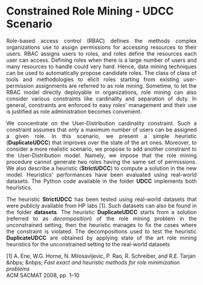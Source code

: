 # Constrained Role Mining - UDCC Scenario
<p align="justify">
Role-based access control (RBAC) defines the methods complex organizations use to assign permissions for accessing resources to their users. RBAC assigns users to roles, and roles define the resources each user can access. Defining roles when there is a large number of users and many resources to handle could very hard. Hence, data mining techniques can be used to automatically propose candidate roles. The class of class of tools and methodologies to elicit roles starting from existing user-permission assignments are referred to as role mining. Sometime, to let the RBAC model directly deployable in organizations, role mining can also consider various constraints like cardinality and separation of duty. In general, constraints are enforced to easy roles’ management and their use is justified as role administration becomes convenient.
  </p>

<p align="justify">
We concentrate on the User-Distribution cardinality constraint. Such a constraint assumes that only a maximum number of users can be assigned a given role. In this scenario, we present a simple heuristic (<b>DuplicateUDCC</b>) that improves over the state of the art ones. Moreover, to consider a more realistic scenario, we propose to add another constraint to the User-Distribution model. Namely, we impose that the role mining procedure cannot generate two roles having the same set of permissions. We also describe a heuristic (<b>StrictUDCC</b>) to compute a solution in the new model. Heuristics' performances have been evaluated using real-world datasets. The Python code available in the folder <b>UDCC</b> implements both heuristics.
  </p>

<p align="justify">
The heuristic <b>StrictUDCC</b> has been tested using real-world datasets that were publicly available from HP labs [1]. Such datasets can also be found in the folder <b>datasets</b>.
The heuristic <b>DuplicateUDCC</b> starts from a solution (referred to as <em>decomposition</em>) of the role mining problem in the unconstrained setting, then
the heuristic manages to fix the cases where the constraint is violated. The decompositions used to test the heuristic <b>DuplicateUDCC</b> are obtained by 
applying state of the art role mining heuristics for the unconstrained setting to the real-world datasets 
  
</p>

[1] A. Ene, W.G. Horne, N. Milosavljevic, P. Rao, R. Schreiber, and R.E. Tarjan<br>
    &nbps; &nbps; <em>Fast exact and heuristic methods for role minimization problems</em> <br>
    ACM SACMAT 2008, pp. 1–10
